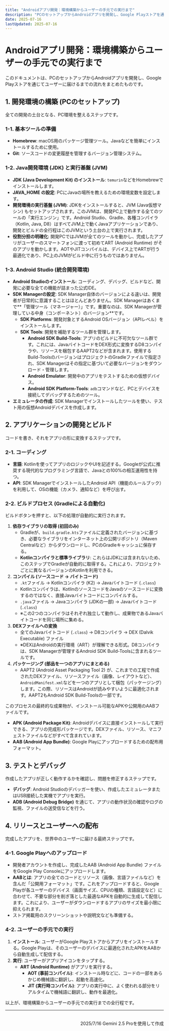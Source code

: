 ```yaml
---
title: "Androidアプリ開発：環境構築からユーザーの手元での実行まで"
description: "PCのセットアップからAndroidアプリを開発し、Google Playストアを通じてユーザーに届けるまでの流れをまとめたものです。"
date: 2025-07-16
lastUpdated: 2025-07-16
---
```


# Androidアプリ開発：環境構築からユーザーの手元での実行まで
このドキュメントは、PCのセットアップからAndroidアプリを開発し、Google Playストアを通じてユーザーに届けるまでの流れをまとめたものです。

## 1. 開発環境の構築 (PCのセットアップ)
全ての開発の土台となる、PC環境を整えるステップです。

### 1-1. 基本ツールの準備
- **Homebrew**: macOS用のパッケージ管理ツール。Javaなどを簡単にインストールするために使用。
- **Git**: ソースコードの変更履歴を管理するバージョン管理システム。

### 1-2. Java開発環境 (JDK) と実行基盤 (JVM)
- **JDK (Java Development Kit) のインストール**: `temurin`などをHomebrewでインストールします。
- **JAVA_HOME の設定**: PCにJavaの場所を教えるための環境変数を設定します。
- **開発環境の実行基盤 (JVM)**: JDKをインストールすると、JVM (Java仮想マシン) もセットアップされます。このJVMは、開発PC上で動作する全てのツールの「実行エンジン」です。Android Studio、Gradle、各種コンパイラ（Kotlin, Java, D8）はすべてJVM上で動くJavaアプリケーションであり、開発とビルドの全行程はこのJVMという土台の上で実行されます。
- **役割分担の明確化**: 開発PCではJVMが全てのツールを動かし、完成したアプリがユーザーのスマートフォンに渡って初めてART (Android Runtime) がそのアプリを動かします。AOTやJITコンパイルは、デバイス上でARTが行う最適化であり、PC上のJVMがビルド中に行うものではありません。

### 1-3. Android Studio (統合開発環境)
- **Android Studioのインストール**: コーディング、デバッグ、ビルドなど、開発に必要な全ての機能が詰まった公式IDE。
- **SDK Managerの設定**: SDK Manager自体のバージョンによる違いは、開発者が日常的に意識することはほとんどありません。SDK Managerはあくまで**「管理ツール（マネージャー）」です。重要なのは、SDK Managerが管理している中身（コンポーネント）のバージョン**です。
  - **SDK Platforms**: 開発対象とするAndroid OSバージョン（APIレベル）をインストールします。
  - **SDK Tools**: 開発を補助するツール群を管理します。
    - **Android SDK Build-Tools**: アプリのビルドに不可欠なツール群です。これには、JavaバイトコードをDEX形式に変換するD8コンパイラや、リソースを梱包するAAPT2などが含まれます。使用するBuild-ToolsのバージョンはプロジェクトのGradleファイルで指定され、SDK Managerはその指定に基づいて必要なバージョンをダウンロード・管理します。
    - **Android Emulator**: 開発中のアプリをテストするための仮想デバイス。
    - **Android SDK Platform-Tools**: `adb`コマンドなど、PCとデバイスを接続してデバッグするためのツール。
- **エミュレータの作成**: SDK Managerでインストールしたツールを使い、テスト用の仮想Androidデバイスを作成します。

## 2. アプリケーションの開発とビルド
コードを書き、それをアプリの形に変換するステップです。

### 2-1. コーディング
- **言語**: Kotlinを使ってアプリのロジックやUIを記述する。Googleが公式に推奨する現代的なプログラミング言語で、Javaとの100%の相互運用性を持つ。
- **API**: SDK ManagerでインストールしたAndroid API（機能のルールブック）を利用して、OSの機能（カメラ、通知など）を呼び出す。

### 2-2. ビルドプロセス (Gradleによる自動化)
ビルドボタンを押すと、以下の処理が自動的に実行されます。
1.  **依存ライブラリの取得 (初回のみ)**
    - Gradleが、`build.gradle.kts`ファイルに定義されたバージョンに基づき、必要なライブラリをインターネット上の公開リポジトリ（Maven Centralなど）からダウンロードし、PCのGradleキャッシュに保存する。
    - **Kotlinコンパイラと標準ライブラリ**: これらはJDKには含まれないため、このステップでGradleが自動的に取得する。これにより、プロジェクトごとに異なるバージョンのKotlinを利用できる。
2.  **コンパイル (ソースコード → バイトコード)**
    - `.kt`ファイル → Kotlinコンパイラ (K2) → Javaバイトコード (`.class`)
    - Kotlinコンパイラは、KotlinのソースコードをJavaのソースコードに変換するのではなく、直接Javaバイトコードにコンパイルする。
    - `.java`ファイル → Javaコンパイラ (JDKの一部) → Javaバイトコード (`.class`)
    - ※この2つのコンパイラはそれぞれ独立して動作し、成果物であるJavaバイトコードを同じ場所に集める。
3.  **DEXファイルへの変換**
    - 全てのJavaバイトコード (`.class`) → D8コンパイラ → DEX (Dalvik Executable) ファイル
    - ※DEXはAndroidの実行環境（ART）が理解できる形式。D8コンパイラは、SDK Managerが管理するAndroid SDK Build-Toolsに含まれるツールです。
4.  **パッケージング (部品を一つのアプリにまとめる)**
    - AAPT2 (Android Asset Packaging Tool 2) が、これまでの工程で作成されたDEXファイル、リソースファイル（画像、レイアウトなど）、`AndroidManifest.xml`などを一つのアプリとして梱包（パッケージング）します。この際、リソースはAndroidが読みやすいように最適化されます。AAPT2もAndroid SDK Build-Toolsの一部です。

このプロセスの最終的な成果物が、インストール可能なAPKや公開用のAABファイルです。
- **APK (Android Package Kit)**: Androidデバイスに直接インストールして実行できる、アプリの完成形パッケージです。DEXファイル、リソース、マニフェストファイルなどがすべて含まれています。
- **AAB (Android App Bundle)**: Google Playにアップロードするための配布用フォーマット。

## 3. テストとデバッグ
作成したアプリが正しく動作するかを確認し、問題を修正するステップです。
- **デバッグ**: Android Studioのデバッガーを使い、作成したエミュレータまたはUSB接続した実機でアプリを実行。
- **ADB (Android Debug Bridge)** を通じて、アプリの動作状況の確認やログの監視、ファイルの送受信などを行う。

## 4. リリースとユーザーへの配布
完成したアプリを、世界中のユーザーに届ける最終ステップです。

### 4-1. Google Playへのアップロード
- 開発者アカウントを作成し、完成したAAB (Android App Bundle) ファイルをGoogle Play Consoleにアップロードします。
- **AABとは**: アプリの全てのコードとリソース（画像、言語ファイルなど）を含んだ「公開用フォーマット」です。これをアップロードすると、Google Playが各ユーザーのデバイス（画面サイズ、CPUの種類、言語設定など）に合わせて、不要な部分を削ぎ落とした最適なAPKを自動的に生成して配信します。これにより、ユーザーがダウンロードするアプリのサイズを最小限に抑えられます。
- ストア掲載用のスクリーンショットや説明文なども準備する。

### 4-2. ユーザーの手元での実行
1.  **インストール**: ユーザーがGoogle Playストアからアプリをインストールする。Google Playは、そのユーザーのデバイスに最適化されたAPKをAABから自動生成して配信する。
2.  **実行**: ユーザーがアプリアイコンをタップする。
    - **ART (Android Runtime)** がアプリを実行する。
      - **AOT (事前コンパイル)**: インストール時などに、コードの一部をあらかじめ機械語に翻訳し、起動を高速化。
      - **JIT (実行時コンパイル)**: アプリの実行中に、よく使われる部分をリアルタイムで機械語に翻訳し、動作を最適化。

以上が、環境構築からユーザーの手元での実行までの全行程です。

---
<br>
<div style="text-align: right;">2025/7/16 Gemini 2.5 Proを使用して作成</div>
